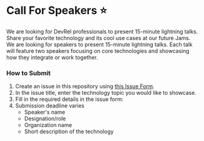# Call For Speakers ⭐️

We are looking for DevRel professionals to present 15-minute lightning talks. Share your favorite technology and its cool use cases at our future Jams. We are looking for speakers to present 15-minute lightning talks. Each talk will feature two speakers focusing on core technologies and showcasing how they integrate or work together.

### How to Submit

1. Create an issue in this repository using [this Issue Form](https://github.com/devreljam/Call-For-Speakers/issues/new?template=call_for_speakers.yml).
2. In the issue title, enter the technology topic you would like to showcase.
3. Fill in the required details in the issue form:
4. Submission deadline varies
   - Speaker's name
   - Designation/role
   - Organization name
   - Short description of the technology
